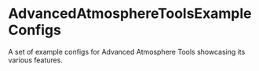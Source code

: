 # AdvancedAtmosphereToolsExampleConfigs
A set of example configs for Advanced Atmosphere Tools showcasing its various features.
